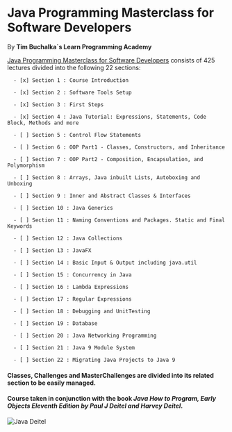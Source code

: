 # Java Programming Masterclass for Software Developers
By **Tim Buchalka`s Learn Programming Academy**

[Java Programming Masterclass for Software Developers](https://www.udemy.com/course/java-the-complete-java-developer-course/)
consists of 425 lectures divided into the following 22 sections:

      - [x] Section 1 : Course Introduction

      - [x] Section 2 : Software Tools Setup

      - [x] Section 3 : First Steps

      - [x] Section 4 : Java Tutorial: Expressions, Statements, Code Block, Methods and more

      - [ ] Section 5 : Control Flow Statements

      - [ ] Section 6 : OOP Part1 - Classes, Constructors, and Inheritance

      - [ ] Section 7 : OOP Part2 - Composition, Encapsulation, and Polymorphism

      - [ ] Section 8 : Arrays, Java inbuilt Lists, Autoboxing and Unboxing

      - [ ] Section 9 : Inner and Abstract Classes & Interfaces

      - [ ] Section 10 : Java Generics

      - [ ] Section 11 : Naming Conventions and Packages. Static and Final Keywords

      - [ ] Section 12 : Java Collections

      - [ ] Section 13 : JavaFX

      - [ ] Section 14 : Basic Input & Output including java.util

      - [ ] Section 15 : Concurrency in Java

      - [ ] Section 16 : Lambda Expressions

      - [ ] Section 17 : Regular Expressions

      - [ ] Section 18 : Debugging and UnitTesting

      - [ ] Section 19 : Database

      - [ ] Section 20 : Java Networking Programming

      - [ ] Section 21 : Java 9 Module System

      - [ ] Section 22 : Migrating Java Projects to Java 9


#### Classes, Challenges and MasterChallenges are divided into its related section to be easily managed.

#### Course taken in conjunction with the book ***Java How to Program, Early Objects*** *Eleventh Edition by Paul J Deitel and Harvey Deitel*.

![Java Deitel](https://images-na.ssl-images-amazon.com/images/I/51frYIzwS1L._SX379_BO1,204,203,200_.jpg)
